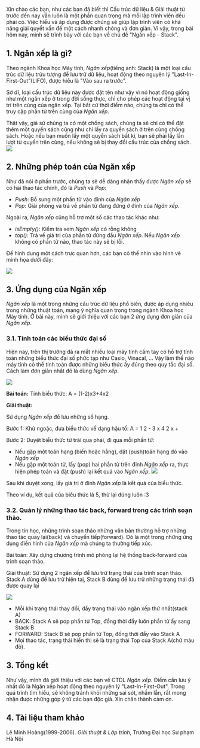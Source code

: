 Xin chào các bạn, như các bạn đã biết thì Cấu trúc dữ liệu & Giải thuật từ trước đến nay vẫn luôn là một phần quan trọng mà mỗi lập trình viên đều phải có. Việc hiểu và áp dụng được chúng sẽ giúp lập trình viên có khả năng giải quyết vấn đề một cách nhanh chóng và đơn giản. Vì vậy, trong bài hôm nay, mình sẽ trình bày với các bạn về chủ đề "Ngăn xếp - Stack". 

## 1. Ngăn xếp là gì? 
Theo ngành Khoa học Máy tính, *Ngăn xếp*(tiếng anh: Stack) là một loại cấu trúc dữ liệu trừu tượng để lưu trữ dữ liệu, hoạt động theo nguyên lý "Last-In-First-Out"(LIFO), được hiểu là "Vào sau ra trước".

Sở dĩ, loại cấu trúc dữ liệu này được đặt tên như vậy vì nó hoạt động giống như một ngăn xếp ở trong đời sống thực, chỉ cho phép các hoạt động tại vị trí trên cùng của ngăn xếp. Tại bất cứ thời điểm nào, chúng ta chỉ có thể truy cập phần tử trên cùng của *Ngăn xếp*. 

Thật vậy, giả sử chúng ta có một chồng sách, chúng ta sẽ chỉ có thể đặt thêm một quyển sách cũng như chỉ lấy ra quyển sách ở trên cùng chồng sách. Hoặc nếu bạn muốn lấy một quyển sách bất kì, bạn sẽ phải lấy lần lượt từ quyển trên cùng, nếu không sẽ bị thay đổi cấu trúc của chồng sách. 
![](https://images.viblo.asia/37c229a4-070f-40e4-8198-b39c536d6fab.png)

## 2. Những phép toán của Ngăn xếp 

Như đã nói ở phần trước, chúng ta sẽ dễ dàng nhận thấy được *Ngăn xếp* sẽ có hai thao tác chính, đó là *Push* và *Pop*: 

* *Push*: Bổ sung một phần tử vào đỉnh của *Ngăn xếp*
* *Pop*: Giải phóng và trả về phần tử đang đứng ở đỉnh của *Ngăn xếp*.  

Ngoài ra, *Ngăn xếp* cũng hỗ trợ một số các thao tác khác như:  

* *isEmpty()*: Kiểm tra xem *Ngăn xếp* có rỗng không
* *top()*: Trả về giá trị của phần tử đứng đầu *Ngăn xếp*. Nếu *Ngăn xếp* không có phần tử nào, thao tác này sẽ bị lỗi.  

Để hình dung một cách trực quan hơn, các bạn có thể nhìn vào hình vẽ minh họa dưới đây:  

![](https://images.viblo.asia/2d82022d-8d8c-4b94-91ea-e6700feb332d.png)

## 3. Ứng dụng của Ngăn xếp

*Ngăn xếp* là một trong những cấu trúc dữ liệu phổ biến, được áp dụng nhiều trong những thuật toán, mang ý nghĩa quan trọng trong ngành Khoa học Máy tính. Ở bài này, mình sẽ giới thiệu với các bạn 2 ứng dụng đơn giản của *Ngăn xếp*.

### 3.1. Tính toán các biểu thức đại số

Hiện nay, trên thị trường đã ra mắt nhiều loại máy tính cầm tay có hỗ trợ tính toán những biểu thức đại số phức tạp như Casio, Vinacal, ... Vậy làm thế nào máy tính có thể tính toán được những biểu thức ấy đúng theo quy tắc đại số. Cách làm đơn giản nhất đó là dùng *Ngăn xếp*.

![](https://images.viblo.asia/dd626291-8634-44c9-a42f-7bbf07d0492a.jpg)

**Bài toán:**  Tính biểu thức: A = (1-2)x3+4x2

**Giải thuật:**

Sử dụng *Ngăn xếp* để lưu những số hạng.

Bước 1: Khử ngoặc, đưa biểu thức về dạng hậu tố: A = 1 2 - 3 x 4 2 x + 

Bước 2: Duyệt biểu thức từ trái qua phải, đi qua mỗi phần tử: 
* Nếu gặp một toán hạng (biến hoặc hằng), đặt (push)toán hạng đó vào *Ngăn xếp*
* Nếu gặp một toán tử, lấy (pop) hai phần tử trên đỉnh *Ngăn xếp* ra, thực hiện phép toán và đặt (push) lại kết quả vào *Ngăn xếp*. 
![](https://images.viblo.asia/b9c012c6-338f-49fe-8414-81d0a0f8e504.png)

Sau khi duyệt xong, lấy giá trị ở đỉnh *Ngăn xếp* là kết quả của biểu thức.

Theo ví dụ, kết quả của biểu thức là 5, thử lại đúng luôn :3

### 3.2. Quản lý những thao tác back, forward trong các trình soạn thảo.

Trong tin học, những trình soạn thảo những văn bản thường hỗ trợ những thao tác quay lại(back) và chuyển tiếp(forward). Đó là một trong những ứng dụng điển hình của *Ngăn xếp* mà chúng ta thường tiếp xúc.

Bài toán: Xây dựng chương trình mô phỏng lại hệ thống back-forward của trình soạn thảo.

Giải thuật: Sử dụng 2 ngăn xếp để lưu trữ trạng thái của trình soạn thảo. Stack A dùng để lưu trữ hiện taị, Stack B dùng để lưu trữ những trạng thái đã được quay lại

![](https://images.viblo.asia/737b93b1-84b4-4293-a44b-e1548a04cc8d.png)

* Mỗi khi trạng thái thay đổi, đẩy trạng thái vào ngăn xếp thứ nhất(stack A)
* BACK: Stack A sẽ pop phần tử Top, đồng thời đẩy luôn phần tử ấy sang Stack B
* FORWARD: Stack B sẽ pop phần tử Top, đồng thời đẩy vào Stack A
* Mọi thao tác, trạng thái hiển thị sẽ là trạng thái Top của Stack A(chữ màu đỏ).

## 3. Tổng kết

Như vậy, mình đã giới thiệu với các bạn về CTDL *Ngăn xếp*. Điểm cần lưu ý nhất đó là Ngăn xếp hoạt động theo nguyên lý "Last-In-First-Out".
Trong quá trình tìm hiểu, sẽ không tránh khỏi những sai sót, nhầm lẫn, rất mong nhận được những góp ý từ các bạn độc giả.
Xin chân thành cảm ơn.

## 4. Tài liệu tham khảo

Lê Minh Hoàng(1999-2006). *Giải thuật & Lập trình*, Trường Đại học Sư phạm Hà Nội